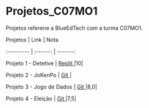 # Projetos_C07MO1
Projetos referene a BlueEdTech com a turma C07MO1.


Projetos | Link | Nota

:--------- | :------: | -------:

Projeto 1 - Detetive | [Replit ](https://replit.com/@Miller-Oliveira/Projeto01Detetive#index.js)|10|

Projeto 2 - JoKenPo  | [Git ](https://github.com/Miller-Oliveira/Projetos_C07MO1/blob/3ee662d442af4b1225b05a5dc556be93437ccacf/Projeto_02_JoKenPo)|

Projeto 3 - Jogo de Dados | [Git ](https://github.com/Miller-Oliveira/Projetos_C07MO1/blob/ebc7df20840e1a5e58ef53b59a28ea20da4655ce/Projeto_03_JogoDeDados)|8,0|

Projeto 4 - Eleição | [Git ](https://github.com/Miller-Oliveira/Projetos_C07MO1/blob/63dae860c899b9d66dfaf8106c4dc46279e8637b/Projeto_04_Elei%C3%A7%C3%A3o)|7,5|

